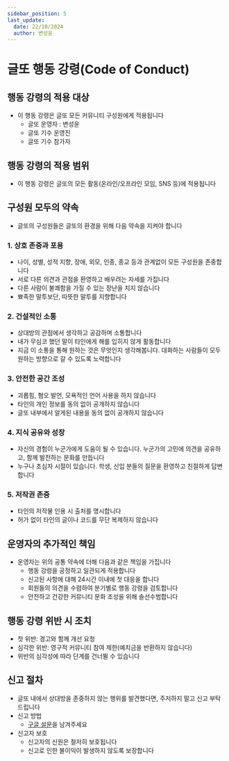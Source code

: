 ```yaml
---
sidebar_position: 5
last_update:
  date: 22/10/2024
  author: 변성윤
---
```


# 글또 행동 강령(Code of Conduct)

## 행동 강령의 적용 대상
- 이 행동 강령은 글또 모든 커뮤니티 구성원에게 적용됩니다
  - 글또 운영자 : 변성윤
  - 글또 기수 운영진
  - 글또 기수 참가자

## 행동 강령의 적용 범위
- 이 행동 강령은 글또의 모든 활동(온라인/오프라인 모임, SNS 등)에 적용됩니다

## 구성원 모두의 약속
- 글또의 구성원들은 글또의 환경을 위해 다음 약속을 지켜야 합니다

### 1. 상호 존중과 포용
- 나이, 성별, 성적 지향, 장애, 외모, 인종, 종교 등과 관계없이 모든 구성원을 존중합니다
- 서로 다른 의견과 관점을 환영하고 배우려는 자세를 가집니다
- 다른 사람이 불쾌함을 가질 수 있는 장난을 치지 않습니다
- 뾰족한 말투보단, 따뜻한 말투를 지향합니다
  
### 2. 건설적인 소통
- 상대방의 관점에서 생각하고 공감하며 소통합니다
- 내가 무심코 했던 말이 타인에게 해를 입히지 않게 활동합니다
- 지금 이 소통을 통해 원하는 것은 무엇인지 생각해봅니다. 대화하는 사람들이 모두 원하는 방향으로 갈 수 있도록 노력합니다

### 3. 안전한 공간 조성
- 괴롭힘, 혐오 발언, 모욕적인 언어 사용을 하지 않습니다
- 타인의 개인 정보를 동의 없이 공개하지 않습니다
- 글또 내부에서 알게된 내용을 동의 없이 공개하지 않습니다

### 4. 지식 공유와 성장
- 자신의 경험이 누군가에게 도움이 될 수 있습니다. 누군가의 고민에 의견을 공유하고, 함께 발전하는 문화를 만듭니다
- 누구나 초심자 시절이 있습니다. 학생, 신입 분들의 질문을 환영하고 친절하게 답변합니다
  
### 5. 저작권 존중
- 타인의 저작물 인용 시 출처를 명시합니다
- 허가 없이 타인의 글이나 코드를 무단 복제하지 않습니다

## 운영자의 추가적인 책임
- 운영자는 위의 공통 약속에 더해 다음과 같은 책임을 가집니다
  - 행동 강령을 공정하고 일관되게 적용합니다
  - 신고된 사항에 대해 24시간 이내에 첫 대응을 합니다
  - 회원들의 의견을 수렴하여 분기별로 행동 강령을 검토합니다
  - 안전하고 건강한 커뮤니티 문화 조성을 위해 솔선수범합니다

## 행동 강령 위반 시 조치
- 첫 위반: 경고와 함께 개선 요청
- 심각한 위반: 영구적 커뮤니티 참여 제한(예치금을 반환하지 않습니다)
- 위반의 심각성에 따라 단계를 건너뛸 수 있습니다

## 신고 절차
- 글또 내에서 상대방을 존중하지 않는 행위를 발견했다면, 주저하지 말고 신고 부탁드립니다
- 신고 방법
  - [구글 설문](https://forms.gle/HdNaMfi29vDHdscd7)을 남겨주세요
- 신고자 보호
  - 신고자의 신원은 철저히 보호됩니다
  - 신고로 인한 불이익이 발생하지 않도록 보장합니다
